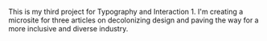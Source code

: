 This is my third project for Typography and Interaction 1. I'm creating a microsite for three articles on decolonizing design and paving the way for a more inclusive and diverse industry.